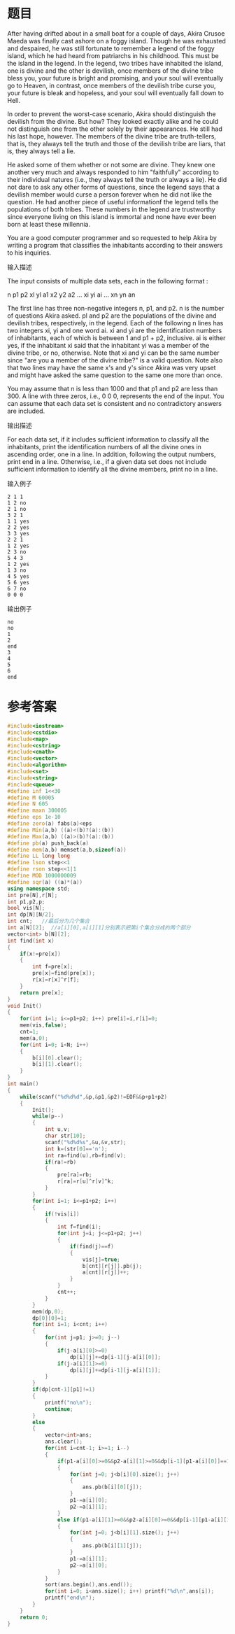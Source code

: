 # 题目
After having drifted about in a small boat for a couple of days, Akira Crusoe Maeda was finally cast ashore on a foggy island. Though he was exhausted and despaired, he was still fortunate to remember a legend of the foggy island, which he had heard from patriarchs in his childhood. This must be the island in the legend. In the legend, two tribes have inhabited the island, one is divine and the other is devilish, once members of the divine tribe bless you, your future is bright and promising, and your soul will eventually go to Heaven, in contrast, once members of the devilish tribe curse you, your future is bleak and hopeless, and your soul will eventually fall down to Hell.

In order to prevent the worst-case scenario, Akira should distinguish the devilish from the divine. But how? They looked exactly alike and he could not distinguish one from the other solely by their appearances. He still had his last hope, however. The members of the divine tribe are truth-tellers, that is, they always tell the truth and those of the devilish tribe are liars, that is, they always tell a lie.

He asked some of them whether or not some are divine. They knew one another very much and always responded to him "faithfully" according to their individual natures (i.e., they always tell the truth or always a lie). He did not dare to ask any other forms of questions, since the legend says that a devilish member would curse a person forever when he did not like the question. He had another piece of useful informationf the legend tells the populations of both tribes. These numbers in the legend are trustworthy since everyone living on this island is immortal and none have ever been born at least these millennia.

You are a good computer programmer and so requested to help Akira by writing a program that classifies the inhabitants according to their answers to his inquiries.

输入描述

The input consists of multiple data sets, each in the following format :

n p1 p2
xl yl a1
x2 y2 a2
...
xi yi ai
...
xn yn an

The first line has three non-negative integers n, p1, and p2. n is the number of questions Akira asked. pl and p2 are the populations of the divine and devilish tribes, respectively, in the legend. Each of the following n lines has two integers xi, yi and one word ai. xi and yi are the identification numbers of inhabitants, each of which is between 1 and p1 + p2, inclusive. ai is either yes, if the inhabitant xi said that the inhabitant yi was a member of the divine tribe, or no, otherwise. Note that xi and yi can be the same number since "are you a member of the divine tribe?" is a valid question. Note also that two lines may have the same x's and y's since Akira was very upset and might have asked the same question to the same one more than once.

You may assume that n is less than 1000 and that p1 and p2 are less than 300. A line with three zeros, i.e., 0 0 0, represents the end of the input. You can assume that each data set is consistent and no contradictory answers are included.

输出描述

For each data set, if it includes sufficient information to classify all the inhabitants, print the identification numbers of all the divine ones in ascending order, one in a line. In addition, following the output numbers, print end in a line. Otherwise, i.e., if a given data set does not include sufficient information to identify all the divine members, print no in a line.

输入例子
```
2 1 1
1 2 no
2 1 no
3 2 1
1 1 yes
2 2 yes
3 3 yes
2 2 1
1 2 yes
2 3 no
5 4 3
1 2 yes
1 3 no
4 5 yes
5 6 yes
6 7 no
0 0 0
```
输出例子
```
no
no
1
2
end
3
4
5
6
end
```
# 参考答案
```c++
#include<iostream>
#include<cstdio>
#include<map>
#include<cstring>
#include<cmath>
#include<vector>
#include<algorithm>
#include<set>
#include<string>
#include<queue>
#define inf 1<<30
#define M 60005
#define N 605
#define maxn 300005
#define eps 1e-10
#define zero(a) fabs(a)<eps
#define Min(a,b) ((a)<(b)?(a):(b))
#define Max(a,b) ((a)>(b)?(a):(b))
#define pb(a) push_back(a)
#define mem(a,b) memset(a,b,sizeof(a))
#define LL long long
#define lson step<<1
#define rson step<<1|1
#define MOD 1000000009
#define sqr(a) ((a)*(a))
using namespace std;
int pre[N],r[N];
int p1,p2,p;
bool vis[N];
int dp[N][N/2];
int cnt;   //最后分为几个集合
int a[N][2];  //a[i][0],a[i][1]分别表示把第i个集合分成的两个部分
vector<int> b[N][2];
int find(int x)
{
    if(x!=pre[x])
    {
        int f=pre[x];
        pre[x]=find(pre[x]);
        r[x]=r[x]^r[f];
    }
    return pre[x];
}
void Init()
{
    for(int i=1; i<=p1+p2; i++) pre[i]=i,r[i]=0;
    mem(vis,false);
    cnt=1;
    mem(a,0);
    for(int i=0; i<N; i++)
    {
        b[i][0].clear();
        b[i][1].clear();
    }
}
int main()
{
    while(scanf("%d%d%d",&p,&p1,&p2)!=EOF&&p+p1+p2)
    {
        Init();
        while(p--)
        {
            int u,v;
            char str[10];
            scanf("%d%d%s",&u,&v,str);
            int k=(str[0]=='n');
            int ra=find(u),rb=find(v);
            if(ra!=rb)
            {
                pre[ra]=rb;
                r[ra]=r[u]^r[v]^k;
            }
        }
        for(int i=1; i<=p1+p2; i++)
        {
            if(!vis[i])
            {
                int f=find(i);
                for(int j=i; j<=p1+p2; j++)
                {
                    if(find(j)==f)
                    {
                        vis[j]=true;
                        b[cnt][r[j]].pb(j);
                        a[cnt][r[j]]++;
                    }
                }
                cnt++;
            }
        }
        mem(dp,0);
        dp[0][0]=1;
        for(int i=1; i<cnt; i++)
        {
            for(int j=p1; j>=0; j--)
            {
                if(j-a[i][0]>=0)
                    dp[i][j]+=dp[i-1][j-a[i][0]];
                if(j-a[i][1]>=0)
                    dp[i][j]+=dp[i-1][j-a[i][1]];
            }
        }
        if(dp[cnt-1][p1]!=1)
        {
            printf("no\n");
            continue;
        }
        else
        {
            vector<int>ans;
            ans.clear();
            for(int i=cnt-1; i>=1; i--)
            {
                if(p1-a[i][0]>=0&&p2-a[i][1]>=0&&dp[i-1][p1-a[i][0]]==1)
                {
                    for(int j=0; j<b[i][0].size(); j++)
                    {
                        ans.pb(b[i][0][j]);
                    }
                    p1-=a[i][0];
                    p2-=a[i][1];
                }
                else if(p1-a[i][1]>=0&&p2-a[i][0]>=0&&dp[i-1][p1-a[i][1]]==1)
                {
                    for(int j=0; j<b[i][1].size(); j++)
                    {
                        ans.pb(b[i][1][j]);
                    }
                    p1-=a[i][1];
                    p2-=a[i][0];
                }
            }
            sort(ans.begin(),ans.end());
            for(int i=0; i<ans.size(); i++) printf("%d\n",ans[i]);
            printf("end\n");
        }
    }
    return 0;
}
